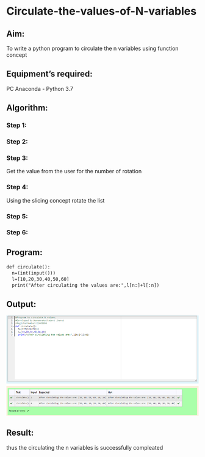 # Circulate-the-values-of-N-variables
## Aim:
To write a python program to circulate the n variables using function concept
## Equipment’s required:
PC
Anaconda - Python 3.7
## Algorithm: 
### Step 1: 
### Step 2: 
### Step 3: 
Get the value from the user for the number of rotation
### Step 4: 
Using the slicing concept rotate the list

### Step 5: 
### Step 6: 
## Program:
```
def circulate():
  n=(int(input())) 
  l=[10,20,30,40,50,60]
  print("After circulating the values are:",l[n:]+l[:n])
  ```

## Output:
![GitHub Logo](.//circulatethenvariablesoutput.png)

## Result:
thus the circulating the n variables is successfully compleated 
